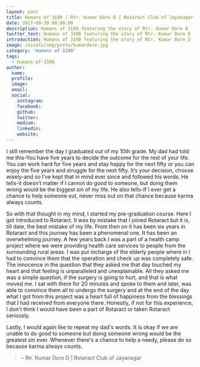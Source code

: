 ```yaml
---
layout: post
title: Humans of 3190 | Rtr. Kumar Dore D | Rotaract Club of Jayanagar
date: 2017-09-30 00:00:00
description: Humans of 3190 featuring the story of Rtr. Kumar Dore D
twitter_text: Humans of 3190 featuring the story of Rtr. Kumar Dore D
introduction: Humans of 3190 featuring the story of Rtr. Kumar Dore D
image: /assets/img/posts/kumardore.jpg
category: 'Humans of 3190'
tags:
  - humans-of-3190
author:
  name: 
  profile: 
  image: 
  email: 
  social:
    instagram:
    facebook: 
    github: 
    twitter: 
    medium: 
    linkedin: 
    website:
---
```

I still remember the day I graduated out of my 10th grade. My dad had told me this-You have five years to decide the outcome for the rest of your life. You can work hard for five years and stay happy for the next fifty or you can enjoy the five years and struggle for the next fifty. It’s your decision, choose wisely-and so I’ve kept that in mind ever since and followed his words. He tells-it doesn’t matter if I cannot do good to someone, but doing them wrong would be the biggest sin of my life. He also tells-If I ever get a chance to help someone out, never miss out on that chance because karma always counts.

So with that thought in my mind, I started my pre-graduation course. Here I got introduced to Rotaract. It was by mistake that I joined Rotaract but it is, till date, the best mistake of my life. From then on it has been six years in Rotaract and this journey has been a phenomenal one. It has been an overwhelming journey. A few years back I was a part of a health camp project where we were providing health care services to people from the surrounding rural areas. I was put incharge of the elderly people where in I had to convince them that the operation and check up was completely safe. The innocence in the question that they asked me that day touched my heart and that feeling is unparalleled and unexplainable. All they asked me was a simple question, if the surgery is going to hurt, and that is what moved me. I sat with there for 20 minutes and spoke to them and later, was able to convince them all to undergo the surgery and at the end of the day what I got from this project was a heart full of happiness from the blessings that I had received from everyone there. Honestly, if not for this experience, I don't think I would have been a part of Rotaract or taken Rotaract seriously. 

Lastly, I would again like to repeat my dad's words. It is okay if we are unable to do good to someone but doing someone wrong would be the greatest sin ever. Whenever there's a chance to help a needy, please do so because karma always counts.

> – Rtr. Kumar Dore D \| Rotaract Club of Jayanagar
